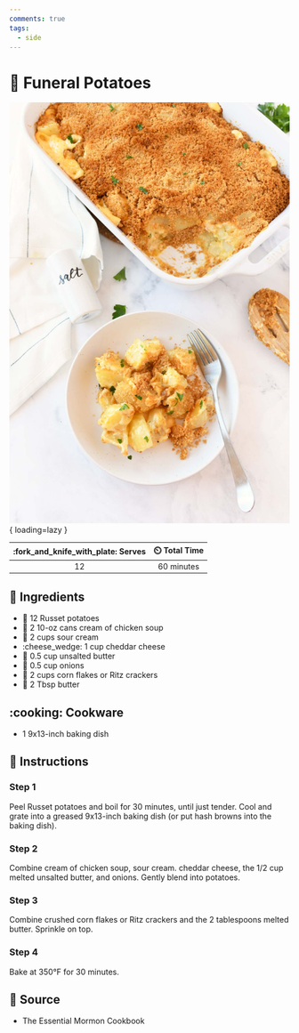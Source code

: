 ```yaml
---
comments: true
tags:
  - side
---
```

# :potato: Funeral Potatoes

![Funeral Potatoes][1]{ loading=lazy }

| :fork_and_knife_with_plate: Serves | :timer_clock: Total Time |
|:----------------------------------:|:-----------------------: |
| 12 | 60 minutes |

## :salt: Ingredients

- :potato: 12 Russet potatoes
- :canned_food: 2 10-oz cans cream of chicken soup
- :rice: 2 cups sour cream
- :cheese_wedge: 1 cup cheddar cheese
- :butter: 0.5 cup unsalted butter
- :onion: 0.5 cup onions
- :bowl_with_spoon: 2 cups corn flakes or Ritz crackers
- :butter: 2 Tbsp butter

## :cooking: Cookware

- 1 9x13-inch baking dish

## :pencil: Instructions

### Step 1

Peel Russet potatoes and boil for 30 minutes, until just tender. Cool and grate into a greased 9x13-inch baking dish (or
put hash browns into the baking dish).

### Step 2

Combine cream of chicken soup, sour cream. cheddar cheese, the 1/2 cup melted unsalted butter, and onions. Gently blend
into potatoes.

### Step 3

Combine crushed corn flakes or Ritz crackers and the 2 tablespoons melted butter. Sprinkle on top.

### Step 4

Bake at 350°F for 30 minutes.

## :link: Source

- The Essential Mormon Cookbook

[1]: <../assets/images/funeral-potatoes.jpg>
